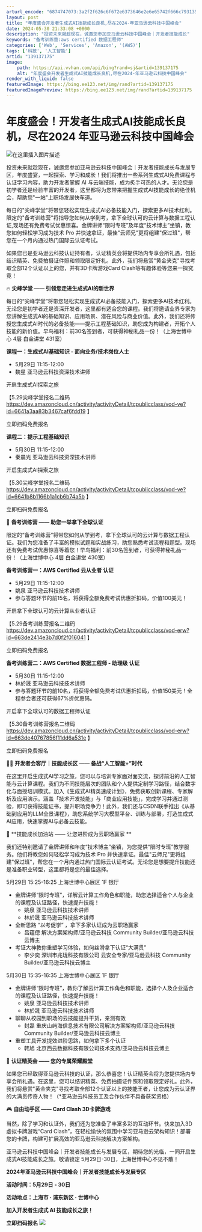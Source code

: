 ```yaml
---
arturl_encode: "6874747073:3a2f2f626c6f672e6373646e2e6e65742f666c79313537342f:61727469636c652f64657461696c732f313339313337313735"
layout: post
title: "年度盛会开发者生成式AI技能成长良机,尽在2024-年亚马逊云科技中国峰会"
date: 2024-05-30 21:33:08 +0800
description: "投资未来就趁现在，诚邀您参加亚马逊云科技中国峰会｜开发者技能成长"
keywords: "备考训练营:aws certified 数据工程师"
categories: ['Web', 'Services', 'Amazon', '(AWS)']
tags: ['科技', '人工智能']
artid: "139137175"
image:
    path: https://api.vvhan.com/api/bing?rand=sj&artid=139137175
    alt: "年度盛会开发者生成式AI技能成长良机,尽在2024-年亚马逊云科技中国峰会"
render_with_liquid: false
featuredImage: https://bing.ee123.net/img/rand?artid=139137175
featuredImagePreview: https://bing.ee123.net/img/rand?artid=139137175
---
```


# 年度盛会！开发者生成式AI技能成长良机，尽在2024 年亚马逊云科技中国峰会

![在这里插入图片描述](https://i-blog.csdnimg.cn/blog_migrate/fae6a2109e91cd108e9643e376f65d8e.png#pic_center)

投资未来就趁现在，诚邀您参加亚马逊云科技中国峰会｜开发者技能成长与发展专区，年度盛宴，一起探索、学习和成长！我们将推出一些系列生成式AI免费课程与认证学习内容，助力开发者掌握 AI 与云端技能，成为炙手可热的人才。无论您是初学者还是经验丰富的开发者，这里都将为您带来把握生成式AI技能成长的绝佳机会，帮助您"一站"上职场发展快车道。

每日的"尖峰学堂"将带您轻松实现生成式AI必备技能入门，探索更多AI技术红利。限定的"备考训练营"将指导您如何从学到考，拿下全球认可的云计算与数据工程认证,现场还有免费考试优惠惊喜。金牌讲师“限时专班”及年度“技术博主”坐镇，教您如何轻松学习成为技术 Pro 并快速拿证，最佳"云师兄"更将组建"保过班"，帮您在一个月内通过热门国际云认证考试。

如果您已是亚马逊云科技认证持有者，认证精英会将提供场内专享会所礼遇，包括结识精英、免费拍摄证件照和领取限定好礼。此外，我们将悬赏"黄金夹克"寻找考取全部12个认证以上的您，并有3D卡牌游戏Card Clash等有趣体验等您来一探究竟！

🔥
**尖峰学堂 —— 引领您走进生成式AI的新世界**
  
每日的“尖峰学堂”将带您轻松实现生成式AI必备技能入门，探索更多AI技术红利。无论您是初学者还是资深开发者，这里都有适合您的课程。我们将邀请业界专家为您讲解生成式AI的基础知识、应用场景、潜在风险与商业价值。此外，我们还将传授您生成式AI时代的必备技能——提示工程基础知识，助您成为构建者，开拓个人技能的新价值。早鸟福利：前30名签到者，可获得神秘礼品一份！（上海世博中心 4层 白金讲堂 431室）
  
**课程一：生成式AI基础知识 - 面向业务/技术岗位人士**

* 5月29日 11:15-12:00
* 魏星 亚马逊云科技资深技术讲师

开启生成式AI探索之旅
  
【5.29尖峰学堂报名二维码
<https://dev.amazoncloud.cn/activity/activityDetail/tcpublicclass/vod-ve?id=6641a3aa83b3467caf6fdd19>
】
  
立即扫码免费报名

**课程二：提示工程基础知识**

* 5月30日 11:15-12:00
* 秦晨光 亚马逊云科技资深技术讲师

开启生成式AI探索之旅
  
【5.30尖峰学堂报名二维码
<https://dev.amazoncloud.cn/activity/activityDetail/tcpublicclass/vod-ve?id=6641b8b1166b1a1cb6b74a5b>
】
  
立即扫码免费报名

📜
**备考训练营 —— 助您一举拿下全球认证**
  
限定的“备考训练营”将带您如何从学到考，拿下全球认可的云计算与数据工程认证。我们为您准备了丰富的模拟试题和实战练习，助您熟悉考试流程和题型。现场还有免费考试优惠惊喜等着您！早鸟福利：前30名签到者，可获得神秘礼品一份！（上海世博中心 4层 白金讲堂 430室）
  
**备考训练营一：AWS Certified 云从业者 认证**

* 5月29日 11:15-12:00
* 姚泉 亚马逊云科技技术讲师
* 参与答题环节的前15名，将获得全额免费考试优惠折扣码，价值100美元！

开启拿下全球认可的云计算从业者认证
  
【5.29备考训练营报名二维码
<https://dev.amazoncloud.cn/activity/activityDetail/tcpublicclass/vod-erw?id=663de2414e3b7d0f2f016041>
】
  
立即扫码免费报名

**备考训练营二：AWS Certified 数据工程师 - 助理级 认证**

* 5月30日 11:15-12:00
* 林於晟 亚马逊云科技技术讲师
* 参与答题环节的前10名，将获得全额免费考试优惠折扣码，价值150美元！全程参会者还可获得67%折优惠码。

开启拿下全球认可的数据工程师认证
  
【5.30备考训练营报名二维码
<https://dev.amazoncloud.cn/activity/activityDetail/tcpublicclass/vod-erw?id=663de40767856f11dd6a531e>
】
  
立即扫码免费报名

👨‍🏫
**开发者会客厅｜技能成长区 —— 备战“人工智能+”时代**
  
在这里开启生成式AI学习之旅，您可以与培训专家面对面交流，探讨前沿的人工智能与云计算课程。我们为不同技能层次的团队和个人提供定制学习路径，结合数字化与面授培训模式。加入《生成式AI精英速成计划》，免费获取创新课程、专家解析及应用演示。涵盖「技术开发技能」与「商业应用技能」，完成学习并通过测验，即可获得技能证书，提升职场竞争力！此外，我们还与CSDN联手推出《从基础到应用的LLM全景课程》，助您系统学习大模型平台、训练与部署，打造生成式AI应用，快速掌握AI与必备云技能。

🚀 \*\*技能成长加油站 —— 让您进阶成为云职场赢家 \*\*
  
我们还特别邀请了金牌讲师和年度“技术博主”坐镇，为您提供“限时专班”教学服务。他们将教您如何轻松学习成为技术 Pro 并快速拿证。最佳"云师兄"更将组建"保过班"，帮您在一个月内通过热门国际云认证考试。无论您是想要提升技能还是准备职业转型，这里都将是您的最佳选择。

5月29日 15:25-16:25 上海世博中心展区 1F 银厅

* 金牌讲师“限时专班”，详解云计算工作角色和职能，助您选择适合个人与企业的课程及认证路径，快速提升技能！
  + 姚泉 亚马逊云科技技术讲师
  + 林於晟 亚马逊云科技技术讲师
* 全新思路 “以考促学” ，拿下多家认证成为云职场赢家
  + 吕蕴偲 解决方案架构师/亚马逊云科技 Community Builder/亚马逊云科技云博主
* 考证大神教你重塑学习体验，如何丝滑拿下认证“大满贯”
  + 李少奕 深圳市兆珑科技有限公司 云安全专家/亚马逊云科技 Community Builder/亚马逊云科技云博主

5月30日 15:35-16:35 上海世博中心展区 1F 银厅

* 金牌讲师“限时专班”，教你了解云计算工作角色和职能，选择个人及企业适合的课程及认证路径，快速提升技能！
  + 姚泉 亚马逊云科技技术讲师
  + 林於晟 亚马逊云科技技术讲师
* 聊聊从校园到职场的云技能提升干货，亲测有效
  + 封磊 重庆山屿海信息技术有限公司解决方案架构师/亚马逊云科技 Community Builder/亚马逊云科技云博主
* 重塑工具开发提效进阶思路，如何拿下多个认证
  + 韩旭 北京西云数据科技有限公司技术支持/亚马逊云科技云博主

🎉
**认证精英会 —— 您的专属荣耀殿堂**
  
如果您已经取得亚马逊云科技的认证，那么恭喜您！认证精英会将为您提供场内专享会所礼遇。在这里，您可以结识精英、免费拍摄证件照和领取限定好礼。此外，我们将悬赏"黄金夹克"寻找考取全部12个认证以上的技能王者，让您成为云认证界的大满贯传奇人物！（\*亚马逊云科技员工及合作伙伴不具备获奖资格）
  
🎮
**自由动手区 —— Card Clash 3D卡牌游戏**
  
当然，除了学习和认证外，我们还为您准备了丰富多彩的互动环节。快来加入3D虚拟卡牌游戏“Card Clash”，在轻松愉快的氛围中学习亚马逊云架构知识！部署您的卡牌，构建可扩展高效的亚马逊云科技解决方案架构。

亚马逊云科技中国峰会｜开发者技能成长与发展专区，期待您的光临，一同开启生成式AI技能成长之旅。敬请锁定 5月29日-30日，上海世博中心不见不散！

**2024年亚马逊云科技中国峰会｜开发者技能成长与发展专区**
  
**活动时间：5月29日 - 30日**
  
**活动地点：上海市 · 浦东新区 · 世博中心**

**加入开发者生成式 AI 技能成长之旅！**
  
**立即扫码报名**
![](https://i-blog.csdnimg.cn/blog_migrate/ea5e3fb76387d626a543bbd59873a962.jpeg)